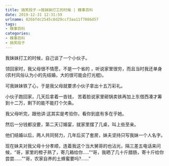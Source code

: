 ```yaml
---
title: 搞笑段子->我妹妹打工的时候 | 糗事百科
date: 2019-12-31 12:31:59
urlname: 026bfdc2545c8d29ccf3aa11f7086d57
tags: 
- 糗事百科
categories:
- 糗事百科
- 搞笑段子
---
```

我妹妹打工的时候，自己谈了一个小伙子。

领回家时，我父母很不情愿，不是一个省的 ，听说家里很穷，而且当时我还单身(农村风俗认为小的先结婚，大的很可能会打光棍)。

可我妹妹铁了心，于是我父母就要求小伙子拿出十五万彩礼。

小伙子跑回家，几天后拿着一沓钱， 苦着脸说家里砸锅卖铁再加上东借西凑才筹到十二万，剩下的能不能打个欠条。

我父母听完，跟他讲:这其实是考验你，看你到底有多在乎她。

然后一分钱都没要，第二天订婚宴，就家里摆了几桌，叫上些至亲。

他们结婚以后，两人共同努力，几年后买了套房，妹夫坚持只写我妹一个人名字。

现在妹夫对我父母十分孝顺，连着我这个当大舅哥的也沾光，隔三差五电话来问候，“哥，家里的橙子熟了，寄几箱给你.....”“哥，我晒了几十斤腊肠，寄十斤给你尝尝……”“哥，农家自养的土蜂蜜要吗?……”


